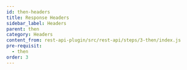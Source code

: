 ```yaml
---
id: then-headers
title: Response Headers
sidebar_label: Headers
parent: then
category: Headers
content_from: rest-api-plugin/src/rest-api/steps/3-then/index.js
pre-requisit:
  - then
order: 3
---
```



